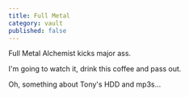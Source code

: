 ```yaml
---
title: Full Metal
category: vault
published: false
---
```


Full Metal Alchemist kicks major ass.

I'm going to watch it, drink this coffee and pass out.

Oh, something about Tony's HDD and mp3s...
